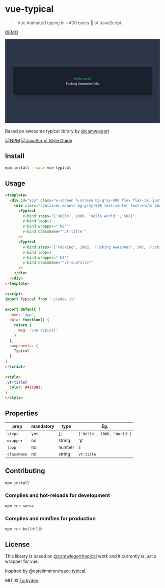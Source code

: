 # vue-typical

> Vue Animated typing in ~400 bytes 🐡 of JavaScript.

[DEMO](https://catalinmiron.github.io/react-typical/)

![Vue Typical](./demo.gif)

Based on awesome typical library by [@camwiegert](https://github.com/camwiegert/typical)

[![NPM](https://img.shields.io/npm/v/react-typical.svg)](https://www.npmjs.com/package/react-typical) [![JavaScript Style Guide](https://img.shields.io/badge/code_style-standard-brightgreen.svg)](https://standardjs.com)

## Install

```bash
npm install --save vue-typical
```

## Usage

``` html
<template>
  <div id="app" class="w-screen h-screen bg-gray-800 flex flex-col justify-center">
    <div class="container m-auto bg-gray-900 text-center text-white shadow-2xl h-64 flex flex-col justify-center rounded-lg text-3xl">
      <Typical
        v-bind:steps="['Hello', 1000, 'Hello world!', 500]"
        v-bind:loop=1
        v-bind:wrapper="'h2'"
        v-bind:className="'vt-title'"
      />
      <Typical
        v-bind:steps="['Fucking', 1000, 'Fucking Awesome!', 500, 'Fucking Awesome! Aha :-) 👋', 1000]"
        v-bind:loop=3
        v-bind:wrapper="'h3'"
        v-bind:className="'vt-subTitle'"
      />
    </div>
  </div>
</template>

<script>
import Typical from './index.js'

export default {
  name: 'app',
  data: function() {
    return {
      msg: 'vue typical'
    }
  },
  components: {
    Typical
  }
}
</script>

<style>
.vt-title{
  color: #42b983;
}
</style>
```

## Properties

prop|mandatory|type|Eg.
|--|--|--|--|
|`steps`|yes|[]|`['Hello', 1000, 'World']`
|`wrapper`|no|string|'p'
|`loop`|no|number|`3`|
|`className`|no|string|`vt-title`|

## Contributing

``` npm
npm install
```

### Compiles and hot-reloads for development

``` npm
npm run serve
```

### Compiles and minifies for production

``` npm
npm run build:lib
```

## License

This library is based on [@camwiegert/typical](https://github.com/camwiegert/typical) work and it currently is just a wrapper for vue.

Inspired by [@catalinmiron/react-typical](https://github.com/catalinmiron/react-typical).

MIT © [Turkyden](https://github.com/Turkyden)
